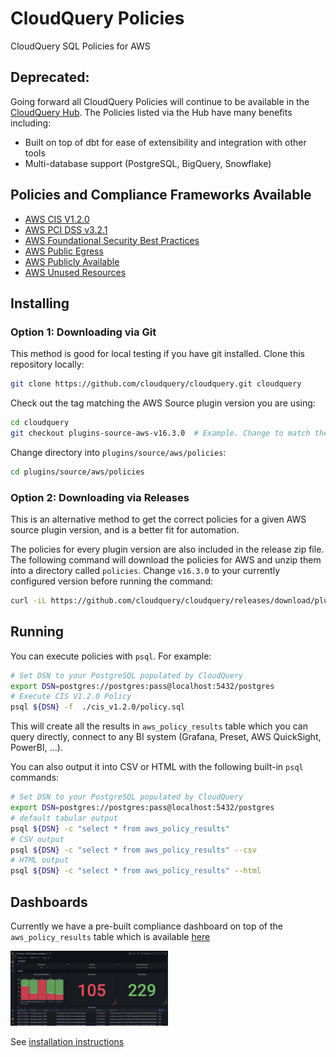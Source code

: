# CloudQuery Policies
CloudQuery SQL Policies for AWS

## Deprecated:

Going forward all CloudQuery Policies will continue to be available in the [CloudQuery Hub](https://hub.cloudquery.io/addons/transformation). The Policies listed via the Hub have many benefits including:
- Built on top of dbt for ease of extensibility and integration with other tools
- Multi-database support (PostgreSQL, BigQuery, Snowflake)

## Policies and Compliance Frameworks Available

- [AWS CIS V1.2.0](./cis_v1.2.0/policy.sql)
- [AWS PCI DSS v3.2.1](./pci_dss_v3.2.1/policy.sql)
- [AWS Foundational Security Best Practices](./foundational_security/policy.sql)
- [AWS Public Egress](./public_egress/policy.sql)
- [AWS Publicly Available](./publicly_available/policy.sql)
- [AWS Unused Resources](./unused_resources/policy.sql)

## Installing

### Option 1: Downloading via Git

This method is good for local testing if you have git installed. Clone this repository locally:

```bash
git clone https://github.com/cloudquery/cloudquery.git cloudquery
```

Check out the tag matching the AWS Source plugin version you are using:

```bash
cd cloudquery
git checkout plugins-source-aws-v16.3.0  # Example. Change to match the AWS version in your CloudQuery source config
```

Change directory into `plugins/source/aws/policies`:

```bash
cd plugins/source/aws/policies
```

### Option 2: Downloading via Releases

This is an alternative method to get the correct policies for a given AWS source plugin version, and is a better fit for automation.

The policies for every plugin version are also included in the release zip file. The following command will download the policies for AWS and unzip them into a directory called `policies`. Change `v16.3.0` to your currently configured version before running the command:

```bash
curl -iL https://github.com/cloudquery/cloudquery/releases/download/plugins-source-aws-v16.3.0/aws_linux_amd64.zip -o aws.zip && unzip aws.zip "policies/*"
```

## Running

You can execute policies with `psql`. For example:

```bash
# Set DSN to your PostgreSQL populated by CloudQuery
export DSN=postgres://postgres:pass@localhost:5432/postgres
# Execute CIS V1.2.0 Policy
psql ${DSN} -f  ./cis_v1.2.0/policy.sql
```

This will create all the results in `aws_policy_results` table which you can query directly, connect to any BI system (Grafana, Preset, AWS QuickSight, PowerBI, …).

You can also output it into CSV or HTML with the following built-in `psql` commands:

```bash
# Set DSN to your PostgreSQL populated by CloudQuery
export DSN=postgres://postgres:pass@localhost:5432/postgres
# default tabular output
psql ${DSN} -c "select * from aws_policy_results"
# CSV output
psql ${DSN} -c "select * from aws_policy_results" --csv
# HTML output
psql ${DSN} -c "select * from aws_policy_results" --html
```

## Dashboards

Currently we have a pre-built compliance dashboard on top of the `aws_policy_results` table which is available [here](../dashboards/grafana/compliance.json)

<img alt="Azure Asset Inventory Grafana Dashboard" src="../dashboards/grafana/compliance.png" width=50% height=50%>

See [installation instructions](../dashboards/README.md)
